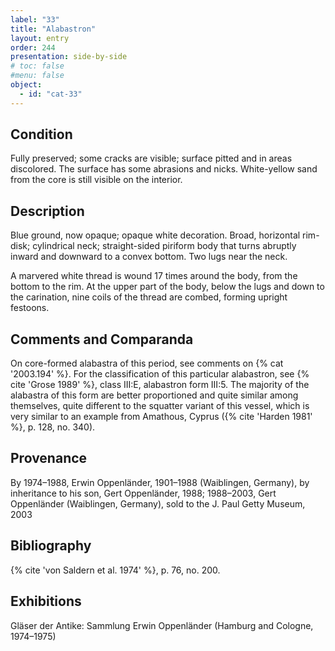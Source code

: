 ```yaml
---
label: "33"
title: "Alabastron"
layout: entry
order: 244
presentation: side-by-side
# toc: false
#menu: false 
object:
  - id: "cat-33"
---
```


## Condition

Fully preserved; some cracks are visible; surface pitted and in areas discolored. The surface has some abrasions and nicks. White-yellow sand from the core is still visible on the interior.

## Description

Blue ground, now opaque; opaque white decoration. Broad, horizontal rim-disk; cylindrical neck; straight-sided piriform body that turns abruptly inward and downward to a convex bottom. Two lugs near the neck.

A marvered white thread is wound 17 times around the body, from the bottom to the rim. At the upper part of the body, below the lugs and down to the carination, nine coils of the thread are combed, forming upright festoons.

## Comments and Comparanda

On core-formed alabastra of this period, see comments on {% cat '2003.194' %}. For the classification of this particular alabastron, see {% cite 'Grose 1989' %}, class III:E, alabastron form III:5. The majority of the alabastra of this form are better proportioned and quite similar among themselves, quite different to the squatter variant of this vessel, which is very similar to an example from Amathous, Cyprus ({% cite 'Harden 1981' %}, p. 128, no. 340).

## Provenance

By 1974–1988, Erwin Oppenländer, 1901–1988 (Waiblingen, Germany), by inheritance to his son, Gert Oppenländer, 1988; 1988–2003, Gert Oppenländer (Waiblingen, Germany), sold to the J. Paul Getty Museum, 2003

## Bibliography

{% cite 'von Saldern et al. 1974' %}, p. 76, no. 200.

## Exhibitions

Gläser der Antike: Sammlung Erwin Oppenländer (Hamburg and Cologne, 1974–1975)
